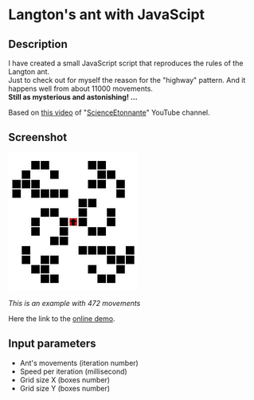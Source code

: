 # Langton's ant with JavaScipt

## Description

I have created a small JavaScript script that reproduces the rules of the Langton ant.<br />
Just to check out for myself the reason for the "highway" pattern. And it happens well from about 11000 movements.<br /> 
**Still as mysterious and astonishing! ...**

Based on [this video](https://youtu.be/qZRYGxF6D3w) of "[ScienceEtonnante](https://www.youtube.com/channel/UCaNlbnghtwlsGF-KzAFThqA)" YouTube channel.

## Screenshot

![alt tag](https://raw.githubusercontent.com/asubit/javascript-langton-ant/master/langton-ant-screenshot.JPG)

*This is an example with 472 movements*

Here the link to the [online demo](http://webcreateur.net/langton-ant/index.html).

## Input parameters
- Ant's movements (iteration number)
- Speed per iteration (millisecond)
- Grid size X (boxes number)
- Grid size Y (boxes number)
